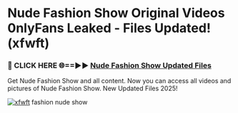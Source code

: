 # Nude Fashion Show Original Videos 0nlyFans Leaked - Files Updated! (xfwft)

<h3>🔴 CLICK HERE 🌐==►► <a href="https://tinyurl.com/5h6xmrr3" rel="nofollow">Nude Fashion Show Updated Files</a></h3>

Get Nude Fashion Show and all content. Now you can access all videos and pictures of Nude Fashion Show. New Updated Files 2025!

[![xfwft](https://i.imgur.com/KVD873Z.gif)](https://tinyurl.com/5h6xmrr3)
fashion nude show